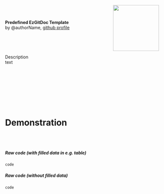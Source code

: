 <!-- If you want to share template I would be grateful for using suggested scheme -->

<!--
Template scheme on how to prepare predefined document for others
-->

<img align="right" height="150" src="https://github.com/trolit/EzGitDoc/blob/master/favicon.png"/>
<br/>
<br/>
<p align="left">
  <strong>Predefined EzGitDoc Template</strong></br>
  by @authorName, <a href="url to github profile">github profile</a> <br/><br/> <!-- place your name and url to GitHub profile -->
</p>
<br/><br/>
<p align="left">
Description <br/> 
<!-- Put under this comment description of the template, pros, experience with that way of showing repository etc. -->
text
</p>

<br/>
<br/>
<br/>
<br/>
<br/>
<br/>
<br/>

<!-- Below Demonstration empty line put generated code -->
# Demonstration

<!-- start from this line -->

<br/>
<br/>

<!-- In that code block, you share code of document in which there were no further modifications after generating it -->
##### Raw code (with filled data in e.g. table)
```html
code
```

<!-- In that code block, you put code that we see as demonstration (code below #Demonstration empty line) -->
##### Raw code (without filled data)
```html
code
```
